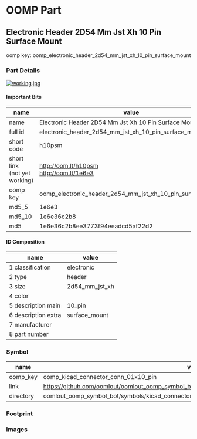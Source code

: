# OOMP Part  
## Electronic Header 2D54 Mm Jst Xh 10 Pin Surface Mount  
  
oomp key: oomp_electronic_header_2d54_mm_jst_xh_10_pin_surface_mount  
  
### Part Details  
  
[![working.jpg](working_600.jpg)](working.jpg)  
  
#### Important Bits  
| name | value | 
| --- | --- | 
| name | Electronic Header 2D54 Mm Jst Xh 10 Pin Surface Mount | 
| full id | electronic_header_2d54_mm_jst_xh_10_pin_surface_mount | 
| short code | h10psm | 
| short link<br>(not yet working) | http://oom.lt/h10psm<br>http://oom.lt/1e6e3 | 
| oomp key | oomp_electronic_header_2d54_mm_jst_xh_10_pin_surface_mount | 
| md5_5 | 1e6e3 | 
| md5_10 | 1e6e36c2b8 | 
| md5 | 1e6e36c2b8ee3773f94eeadcd5af22d2 | 
#### ID Composition  
| name | value | 
| --- | --- | 
| 1 classification | electronic | 
| 2 type | header | 
| 3 size | 2d54_mm_jst_xh | 
| 4 color |  | 
| 5 description main | 10_pin | 
| 6 description extra | surface_mount | 
| 7 manufacturer |  | 
| 8 part number |  | 
### Symbol  
| name | value | 
| --- | --- | 
| oomp_key | oomp_kicad_connector_conn_01x10_pin | 
| link | https://github.com/oomlout/oomlout_oomp_symbol_bot/tree/main/symbols/kicad_connector_conn_01x10_pin | 
| directory | oomlout_oomp_symbol_bot/symbols/kicad_connector_conn_01x10_pin//working/working.kicad_sym | 
### Footprint  
### Images  

